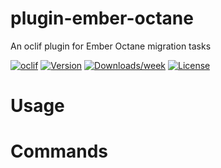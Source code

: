 plugin-ember-octane
===================

An oclif plugin for Ember Octane migration tasks

[![oclif](https://img.shields.io/badge/cli-oclif-brightgreen.svg)](https://oclif.io)
[![Version](https://img.shields.io/npm/v/plugin-ember-octane.svg)](https://npmjs.org/package/plugin-ember-octane)
[![Downloads/week](https://img.shields.io/npm/dw/plugin-ember-octane.svg)](https://npmjs.org/package/plugin-ember-octane)
[![License](https://img.shields.io/npm/l/plugin-ember-octane.svg)](https://github.com/packages/plugin-ember-octane/blob/master/package.json)

<!-- toc -->
# Usage
<!-- usage -->
# Commands
<!-- commands -->

